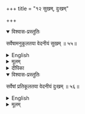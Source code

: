 +++
title = "१२ सुखम्, दुःखम्"

+++

<details open><summary>विश्वास-प्रस्तुतिः</summary>

सर्वेषामनुकूलतया वेदनीयं सुखम् ॥ ५५॥
</details>

<details><summary>English</summary>

What all perceive to be agreeable, is pleasure.
</details>

<details><summary>मूलम्</summary>

सर्वेषामनुकूलतया वेदनीयं सुखम् ॥ ५५॥
</details>

<details><summary>दीपिका</summary>

सुखं लक्षयति **सर्वेषामिति**। ’सुख्यहम्’ इत्याद्यनुव्यवसायगम्यं सुखत्वादिकमेव लक्षणम्। यथाश्रुतं तु स्वरूपकथनमिति द्रष्टव्यम्।
</details>


<details open><summary>विश्वास-प्रस्तुतिः</summary>

सर्वेषां प्रतिकूलतया वेदनीयं दुःखम् ॥ ५६॥
</details>

<details><summary>English</summary>

What all perceive to be disagreeable, is pain.
</details>

<details><summary>मूलम्</summary>

सर्वेषां प्रतिकूलतया वेदनीयं दुःखम् ॥ ५६॥
</details>
